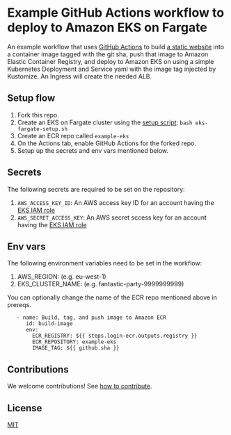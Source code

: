 # Example GitHub Actions workflow to deploy to Amazon EKS on Fargate

An example workflow that uses [GitHub Actions](https://help.github.com/en/categories/automating-your-workflow-with-github-actions) to build [a static website](app/site/) into a container image tagged with the git sha, push that image to Amazon Elastic Container Registry, and deploy to Amazon EKS on using a simple Kubernetes Deployment and Service yaml with the image tag injected by Kustomize. An Ingress will create the needed ALB.

## Setup flow

1. Fork this repo.
1. Create an EKS on Fargate cluster using the [setup script](https://github.com/github-developer/example-actions-eks/blob/master/scripts/eks-fargate-setup.sh): `bash eks-fargate-setup.sh`
1. Create an ECR repo called `example-eks`
1. On the Actions tab, enable GitHub Actions for the forked repo.
1. Setup up the secrets and env vars mentioned below.

## Secrets

The following secrets are required to be set on the repository:

1. `AWS_ACCESS_KEY_ID`: An AWS access key ID for an account having the [EKS IAM role](https://docs.aws.amazon.com/eks/latest/userguide/service_IAM_role.html)
1. `AWS_SECRET_ACCESS_KEY`: An AWS secret sccess key for an account having the [EKS IAM role](https://docs.aws.amazon.com/eks/latest/userguide/service_IAM_role.html)

## Env vars

The following environment variables need to be set in the workflow:

1. AWS_REGION: (e.g. eu-west-1)
1. EKS_CLUSTER_NAME: (e.g. fantastic-party-9999999999)

You can optionally change the name of the ECR repo mentioned above in prereqs.

```
   - name: Build, tag, and push image to Amazon ECR
      id: build-image
      env:
        ECR_REGISTRY: ${{ steps.login-ecr.outputs.registry }}
        ECR_REPOSITORY: example-eks
        IMAGE_TAG: ${{ github.sha }}
```

## Contributions

We welcome contributions! See [how to contribute](CONTRIBUTING.md).

## License

[MIT](LICENSE)
